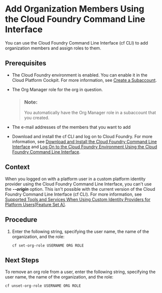 <!-- loio1422a5daa53d498f9270727135005884 -->

# Add Organization Members Using the Cloud Foundry Command Line Interface

You can use the Cloud Foundry Command Line Interface \(cf CLI\) to add organization members and assign roles to them.



<a name="loio1422a5daa53d498f9270727135005884__prereq_j4x_ytv_tz"/>

## Prerequisites

-   The Cloud Foundry environment is enabled. You can enable it in the Cloud Platform Cockpit. For more information, see [Create a Subaccount](Create_a_Subaccount_05280a1.md).

-   The Org Manager role for the org in question.

    > ### Note:  
    > You automatically have the Org Manager role in a subaccount that you created.

-   The e-mail addresses of the members that you want to add
-   Download and install the cf CLI and log on to Cloud Foundry. For more information, see [Download and Install the Cloud Foundry Command Line Interface](Download_and_Install_the_Cloud_Foundry_Command_Line_Interface_4ef907a.md) and [Log On to the Cloud Foundry Environment Using the Cloud Foundry Command Line Interface](Log_On_to_the_Cloud_Foundry_Environment_Using_the_Cloud_Foundry_Command_Line_Interface_7a37d66.md).




## Context

When you logged on with a platform user in a custom platform identity provider using the Cloud Foundry Command Line Interface, you can't use the ***--origin*** option. This isn't possible with the current version of the Cloud Foundry Command Line Interface \(cf CLI\). For more information, see [Supported Tools and Services When Using Custom Identity Providers for Platform Users\[Feature Set A\]](Supported_Tools_and_Services_When_Using_Custom_Identity_Providers_for_Platform_UsersFeature_Set_A_94ef515.md).



## Procedure

1.  Enter the following string, specifying the user name, the name of the organization, and the role:

    ```
    cf set-org-role USERNAME ORG ROLE 
    ```




<a name="loio1422a5daa53d498f9270727135005884__postreq_l4x_ytv_tz"/>

## Next Steps

To remove an org role from a user, enter the following string, specifying the user name, the name of the organization, and the role:

```
cf unset-org-role USERNAME ORG ROLE 
```

